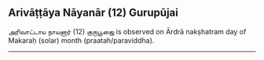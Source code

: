 ## Arivāṭṭāya Nāyanār (12) Gurupūjai
அரிவாட்டாய நாயனார் (12) குருபூஜை is observed on Ārdrā nakṣhatram day of Makaraḥ (solar) month (praatah/paraviddha).



---
